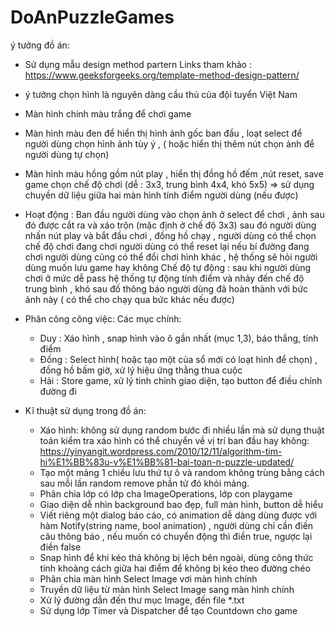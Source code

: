 # DoAnPuzzleGames


ý tưởng đồ án:
- Sử dụng mẫu design method partern Links tham khảo : https://www.geeksforgeeks.org/template-method-design-pattern/ 
- ý tưởng chọn hình là nguyên dàng cầu thủ của đội tuyển Việt Nam
- Màn hình chính màu trắng để chơi game
- Màn hình màu đen để hiển thị hình ảnh gốc ban đầu , loạt select để người dùng chọn hình ảnh tùy ý , ( hoặc hiển thị thêm nút chọn ảnh để người dùng tự chọn)
- Màn hình màu hồng gồm 
	nút play , hiển thị đồng hồ đếm ,nút reset, save game
 	chọn chế độ chơi (dễ : 3x3, trung bình 4x4, khó 5x5) => sử dụng chuyền dữ liệu giữa hai màn hình
	tính điểm người dùng (nếu được)

- Hoạt động : Ban đầu người dùng vào chọn ảnh ở select để chơi , ảnh sau đó được cắt ra và xáo trộn (mặc định ở chế độ 3x3)
  sau đó người dùng nhấn nút play và bắt đầu chơi , đồng hồ chạy , người dùng có thể chọn chế độ chơi 
 đang chơi người dùng có thể reset lại nếu bí đường 
 đang chơi người dùng cũng có thể đổi chơi hình khác , hệ thống sẽ hỏi người dùng muốn lưu game hay không
 Chế độ tự động : sau khi người dùng chơi ở mức dễ pass hệ thống tự động tính điểm và nhảy đến chế độ trung bình , khó sau đố thông báo 
 người dùng đã hoàn thành với bức ảnh này ( có thể cho chạy qua bức khác nếu được) 

- Phân công công việc:
  Các mục chính:
  + Duy : Xáo hình , snap hình vào ô gần nhất (mục 1,3), báo thắng, tính điểm
  + Đồng : Select hình( hoặc tạo một của sổ mới có loạt hình để chọn) , đồng hồ bấm giờ, xử lý hiệu ứng thằng thua cuộc 
  + Hải : Store game, xử lý tinh chỉnh giao diện, tạo button để điều chỉnh đường đi
  
- Kĩ thuật sử dụng trong đồ án:
  + Xáo hình: không sử dụng random bước đi nhiều lần mà sử dụng thuật toán kiểm tra xáo hình có thể chuyển về vị trí ban đầu hay không: https://yinyangit.wordpress.com/2010/12/11/algorithm-tim-hi%E1%BB%83u-v%E1%BB%81-bai-toan-n-puzzle-updated/
  + Tạo một mảng 1 chiều lưu thứ tự ô và random không trùng bằng cách sau mỗi lần random remove phần tử đó khỏi mảng.
  + Phân chia lớp có lớp cha ImageOperations, lớp con playgame
  + Giao diện dễ nhìn background bao đẹp, full màn hình, button dễ hiểu 
  + Viết riêng một dialog báo cáo, có animation dễ dàng dùng được với hàm Notify(string name, bool animation) , người dùng chỉ
  cần điền câu thông báo , nếu muốn có chuyển động thì điền true, ngược lại điền false
  + Snap hình để khi kéo thả không bị lệch bên ngoài, dùng công thức tính khoảng cách giữa hai điểm để không bị kéo theo đường chéo 
  + Phân chia màn hình Select Image vơi màn hình chính
  + Truyền dữ liệu từ màn hình Select Image sang màn hình chính
  + Xử lý đường dẫn đến thư mục Image, đến file *.txt
  + Sử dụng lớp Timer và Dispatcher để tạo Countdown cho game

